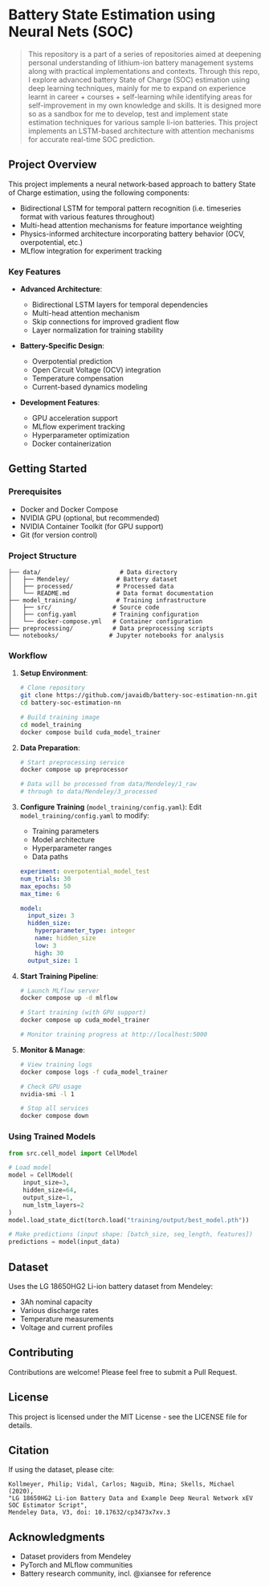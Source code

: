 # Battery State Estimation using Neural Nets (SOC)

> This repository is a part of a series of repositories aimed at deepening personal understanding of lithium-ion battery management systems along with practical implementations and contexts. Through this repo, I explore advanced battery State of Charge (SOC) estimation using deep learning techniques, mainly for me to expand on experience learnt in career + courses + self-learning while identifying areas for self-improvement in my own knowledge and skills. It is designed more so as a sandbox for me to develop, test and implement state estimation techniques for various sample li-ion batteries. This project implements an LSTM-based architecture with attention mechanisms for accurate real-time SOC prediction.

## Project Overview

This project implements a neural network-based approach to battery State of Charge estimation, using the following components:
- Bidirectional LSTM for temporal pattern recognition (i.e. timeseries format with various features throughout)
- Multi-head attention mechanisms for feature importance weighting
- Physics-informed architecture incorporating battery behavior (OCV, overpotential, etc.)
- MLflow integration for experiment tracking

### Key Features

- **Advanced Architecture**:
  - Bidirectional LSTM layers for temporal dependencies
  - Multi-head attention mechanism
  - Skip connections for improved gradient flow
  - Layer normalization for training stability

- **Battery-Specific Design**:
  - Overpotential prediction
  - Open Circuit Voltage (OCV) integration
  - Temperature compensation
  - Current-based dynamics modeling

- **Development Features**:
  - GPU acceleration support
  - MLflow experiment tracking
  - Hyperparameter optimization
  - Docker containerization

## Getting Started

### Prerequisites
- Docker and Docker Compose
- NVIDIA GPU (optional, but recommended)
- NVIDIA Container Toolkit (for GPU support)
- Git (for version control)

### Project Structure
```
├── data/                      # Data directory
│   ├── Mendeley/             # Battery dataset
│   ├── processed/            # Processed data
│   └── README.md             # Data format documentation
├── model_training/           # Training infrastructure
│   ├── src/                 # Source code
│   ├── config.yaml          # Training configuration
│   └── docker-compose.yml   # Container configuration
├── preprocessing/           # Data preprocessing scripts
└── notebooks/              # Jupyter notebooks for analysis
```

### Workflow

1. **Setup Environment**:
   ```bash
   # Clone repository
   git clone https://github.com/javaidb/battery-soc-estimation-nn.git
   cd battery-soc-estimation-nn
   
   # Build training image
   cd model_training
   docker compose build cuda_model_trainer
   ```

2. **Data Preparation**:
   ```bash
   # Start preprocessing service
   docker compose up preprocessor
   
   # Data will be processed from data/Mendeley/1_raw
   # through to data/Mendeley/3_processed
   ```

3. **Configure Training** (`model_training/config.yaml`):
    Edit `model_training/config.yaml` to modify:
    - Training parameters
    - Model architecture
    - Hyperparameter ranges
    - Data paths

   ```yaml
   experiment: overpotential_model_test
   num_trials: 30
   max_epochs: 50
   max_time: 6
   
   model:
     input_size: 3
     hidden_size:
       hyperparameter_type: integer
       name: hidden_size
       low: 3
       high: 30
     output_size: 1
   ```

4. **Start Training Pipeline**:
   ```bash
   # Launch MLflow server
   docker compose up -d mlflow
   
   # Start training (with GPU support)
   docker compose up cuda_model_trainer
   
   # Monitor training progress at http://localhost:5000
   ```

5. **Monitor & Manage**:
   ```bash
   # View training logs
   docker compose logs -f cuda_model_trainer
   
   # Check GPU usage
   nvidia-smi -l 1
   
   # Stop all services
   docker compose down
   ```

### Using Trained Models

```python
from src.cell_model import CellModel

# Load model
model = CellModel(
    input_size=3,
    hidden_size=64,
    output_size=1,
    num_lstm_layers=2
)
model.load_state_dict(torch.load("training/output/best_model.pth"))

# Make predictions (input shape: [batch_size, seq_length, features])
predictions = model(input_data)
```

## Dataset

Uses the LG 18650HG2 Li-ion battery dataset from Mendeley:
- 3Ah nominal capacity
- Various discharge rates
- Temperature measurements
- Voltage and current profiles

## Contributing

Contributions are welcome! Please feel free to submit a Pull Request.

## License

This project is licensed under the MIT License - see the LICENSE file for details.

## Citation

If using the dataset, please cite:
```
Kollmeyer, Philip; Vidal, Carlos; Naguib, Mina; Skells, Michael (2020), 
"LG 18650HG2 Li-ion Battery Data and Example Deep Neural Network xEV SOC Estimator Script", 
Mendeley Data, V3, doi: 10.17632/cp3473x7xv.3
```

## Acknowledgments

- Dataset providers from Mendeley
- PyTorch and MLflow communities
- Battery research community, incl. @xiansee for reference
